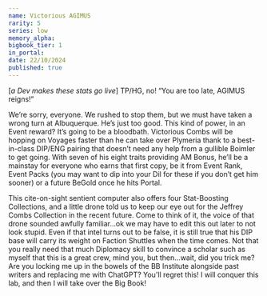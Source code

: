 ```yaml
---
name: Victorious AGIMUS
rarity: 5
series: low
memory_alpha:
bigbook_tier: 1
in_portal:
date: 22/10/2024
published: true
---
```


[*a Dev makes these stats go live*]
TP/HG, no!
“You are too late, AGIMUS reigns!”

We’re sorry, everyone. We rushed to stop them, but we must have taken a wrong turn at Albuquerque. He’s just too good. This kind of power, in an Event reward? It’s going to be a bloodbath. Victorious Combs will be hopping on Voyages faster than he can take over Plymeria thank to a best-in-class DIP/ENG pairing that doesn’t need any help from a gullible Boimler to get going. With seven of his eight traits providing AM Bonus, he’ll be a mainstay for everyone who earns that first copy, be it from Event Rank, Event Packs (you may want to dip into your Dil for these if you don’t get him sooner) or a future BeGold once he hits Portal. 


This cite-on-sight sentient computer also offers four Stat-Boosting Collections, and a little drone told us to keep our eye out for the Jeffrey Combs Collection in the recent future. Come to think of it, the voice of that drone sounded awfully familiar…ok we may have to edit this out later to not look stupid. Even if that intel turns out to be false, it is still true that his DIP base will carry its weight on Faction Shuttles when the time comes. Not that you really need that much Diplomacy skill to convince a scholar such as myself that this is a great crew, mind you, but then…wait, did you trick me? Are you locking me up in the bowels of the BB Institute alongside past writers and replacing me with ChatGPT? You'll regret this! I will conquer this lab, and then I will take over the Big Book!
